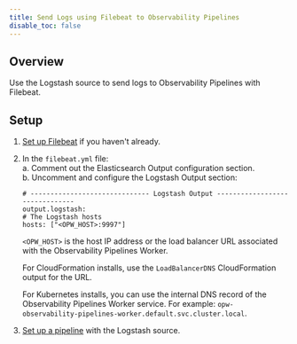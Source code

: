 ```yaml
---
title: Send Logs using Filebeat to Observability Pipelines
disable_toc: false
---
```


## Overview

Use the Logstash source to send logs to Observability Pipelines with Filebeat.

## Setup

1. [Set up Filebeat][1] if you haven't already.
1. In the `filebeat.yml` file:
    <br>a. Comment out the Elasticsearch Output configuration section.
    <br>b. Uncomment and configure the Logstash Output section:
    ```
    # ------------------------------ Logstash Output -------------------------------
    output.logstash:
    # The Logstash hosts
    hosts: ["<OPW_HOST>:9997"]
    ```
    `<OPW_HOST>` is the host IP address or the load balancer URL associated with the Observability Pipelines Worker.

    For CloudFormation installs, use the `LoadBalancerDNS` CloudFormation output for the URL.

    For Kubernetes installs, you can use the internal DNS record of the Observability Pipelines Worker service. For example: `opw-observability-pipelines-worker.default.svc.cluster.local`.
1. [Set up a pipeline][2] with the Logstash source.

[1]: https://www.elastic.co/guide/en/beats/filebeat/current/setup-repositories.html
[2]: /observability_pipelines/set_up_pipelines/